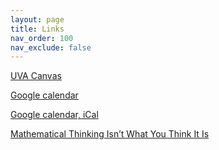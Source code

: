 ```yaml
---
layout: page
title: Links
nav_order: 100
nav_exclude: false
---
```


[UVA Canvas](https://canvas.its.virginia.edu/courses/138599/pages/home)

[Google calendar](https://calendar.google.com/calendar/embed?src=292e8ddb35fbfb071102435db2822547ef891ab66dfd7eb00e075e0ea54a45bd%40group.calendar.google.com&ctz=America%2FNew_York)

[Google calendar, iCal](https://calendar.google.com/calendar/ical/292e8ddb35fbfb071102435db2822547ef891ab66dfd7eb00e075e0ea54a45bd%40group.calendar.google.com/public/basic.ics)

[Mathematical Thinking Isn’t What You Think It Is](https://www.quantamagazine.org/mathematical-thinking-isnt-what-you-think-it-is-20241118/)


<!-- 
https://uvacsadvising.org/assets/images/cs_logo.png
https://uvacsadvising.org/favicon.ico
 -->
